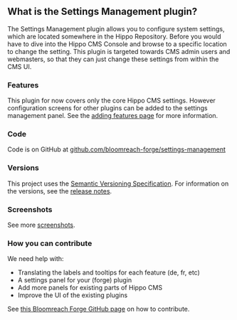 
## What is the Settings Management plugin?

The Settings Management plugin allows you to configure system settings, which are located somewhere in the Hippo Repository.
Before you would have to dive into the Hippo CMS Console and browse to a specific location to change the setting.
This plugin is targeted towards CMS admin users and webmasters, so that they can just change these settings from within the CMS UI.

### Features

This plugin for now covers only the core Hippo CMS settings. However configuration screens for other plugins can be added
to the settings management panel. See the [adding features page](adding-features.html) for more information.

### Code

Code is on GitHub at [github.com/bloomreach-forge/settings-management](https://github.com/bloomreach-forge/settings-management)  

### Versions

This project uses the [Semantic Versioning Specification](http://semver.org/).
For information on the versions, see the [release notes](release-notes.html).

### Screenshots

See more [screenshots](screenshots.html).

### How you can contribute
We need help with:
- Translating the labels and tooltips for each feature (de, fr, etc)
- A settings panel for your (forge) plugin
- Add more panels for existing parts of Hippo CMS
- Improve the UI of the existing plugins

See [this Bloomreach Forge GitHub page](https://bloomreach-forge.github.io/development.html) on how to contribute.
